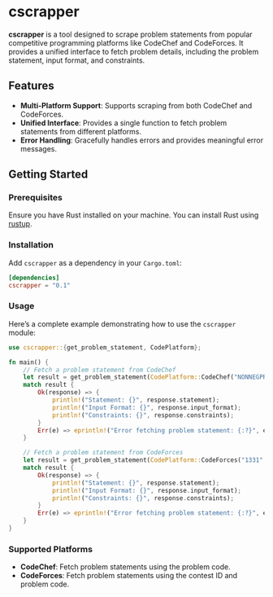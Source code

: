 # cscrapper

**cscrapper** is a tool designed to scrape problem statements from popular competitive programming platforms like CodeChef and CodeForces. It provides a unified interface to fetch problem details, including the problem statement, input format, and constraints.

## Features

- **Multi-Platform Support**: Supports scraping from both CodeChef and CodeForces.
- **Unified Interface**: Provides a single function to fetch problem statements from different platforms.
- **Error Handling**: Gracefully handles errors and provides meaningful error messages.

## Getting Started

### Prerequisites

Ensure you have Rust installed on your machine. You can install Rust using [rustup](https://rustup.rs/).

### Installation

Add `cscrapper` as a dependency in your `Cargo.toml`:

```toml
[dependencies]
cscrapper = "0.1" 
```

### Usage

Here’s a complete example demonstrating how to use the `cscrapper` module:

```rust
use cscrapper::{get_problem_statement, CodePlatform};

fn main() {
    // Fetch a problem statement from CodeChef
    let result = get_problem_statement(CodePlatform::CodeChef("NONNEGPROD"));
    match result {
        Ok(response) => {
            println!("Statement: {}", response.statement);
            println!("Input Format: {}", response.input_format);
            println!("Constraints: {}", response.constraints);
        }
        Err(e) => eprintln!("Error fetching problem statement: {:?}", e),
    }

    // Fetch a problem statement from CodeForces
    let result = get_problem_statement(CodePlatform::CodeForces("1331", "B"));
    match result {
        Ok(response) => {
            println!("Statement: {}", response.statement);
            println!("Input Format: {}", response.input_format);
            println!("Constraints: {}", response.constraints);
        }
        Err(e) => eprintln!("Error fetching problem statement: {:?}", e),
    }
}
```

### Supported Platforms

- **CodeChef**: Fetch problem statements using the problem code.
- **CodeForces**: Fetch problem statements using the contest ID and problem code.
